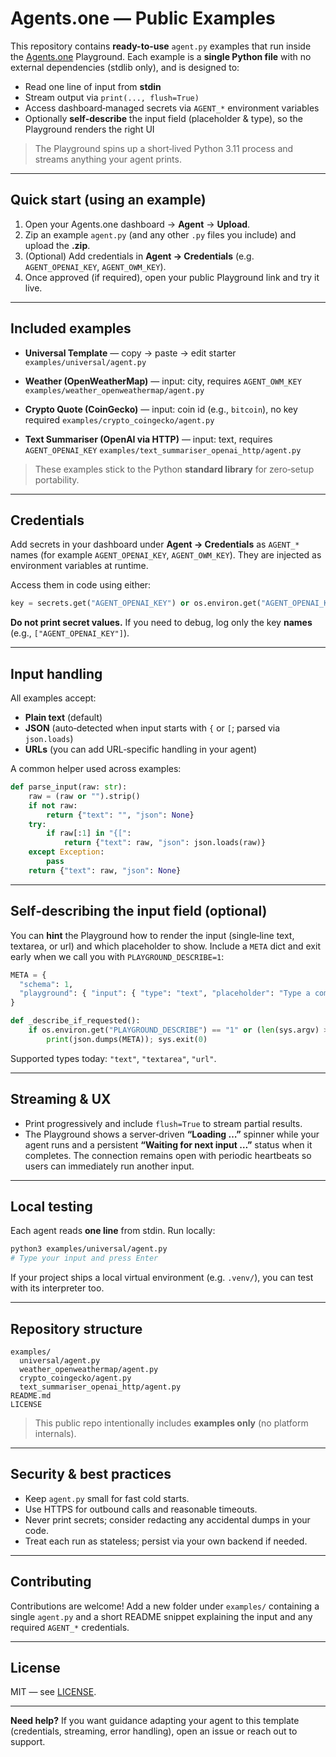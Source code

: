 # Agents.one — Public Examples

This repository contains **ready-to-use** `agent.py` examples that run inside the
[Agents.one](https://agents.one) Playground. Each example is a **single Python file** with no external
dependencies (stdlib only), and is designed to:

* Read one line of input from **stdin**
* Stream output via `print(..., flush=True)`
* Access dashboard‑managed secrets via `AGENT_*` environment variables
* Optionally **self‑describe** the input field (placeholder & type), so the Playground renders the right UI

> The Playground spins up a short‑lived Python 3.11 process and streams anything your agent prints.

---

## Quick start (using an example)

1. Open your Agents.one dashboard → **Agent** → **Upload**.
2. Zip an example `agent.py` (and any other `.py` files you include) and upload the **.zip**.
3. (Optional) Add credentials in **Agent → Credentials** (e.g. `AGENT_OPENAI_KEY`, `AGENT_OWM_KEY`).
4. Once approved (if required), open your public Playground link and try it live.

---

## Included examples

* **Universal Template** — copy → paste → edit starter
  `examples/universal/agent.py`

* **Weather (OpenWeatherMap)** — input: city, requires `AGENT_OWM_KEY`
  `examples/weather_openweathermap/agent.py`

* **Crypto Quote (CoinGecko)** — input: coin id (e.g., `bitcoin`), no key required
  `examples/crypto_coingecko/agent.py`

* **Text Summariser (OpenAI via HTTP)** — input: text, requires `AGENT_OPENAI_KEY`
  `examples/text_summariser_openai_http/agent.py`

> These examples stick to the Python **standard library** for zero‑setup portability.

---

## Credentials

Add secrets in your dashboard under **Agent → Credentials** as `AGENT_*` names (for example
`AGENT_OPENAI_KEY`, `AGENT_OWM_KEY`). They are injected as environment variables at runtime.

Access them in code using either:

```python
key = secrets.get("AGENT_OPENAI_KEY") or os.environ.get("AGENT_OPENAI_KEY")
```

**Do not print secret values.** If you need to debug, log only the key **names** (e.g.,
`["AGENT_OPENAI_KEY"]`).

---

## Input handling

All examples accept:

* **Plain text** (default)
* **JSON** (auto‑detected when input starts with `{` or `[`; parsed via `json.loads`)
* **URLs** (you can add URL‑specific handling in your agent)

A common helper used across examples:

```python
def parse_input(raw: str):
    raw = (raw or "").strip()
    if not raw:
        return {"text": "", "json": None}
    try:
        if raw[:1] in "{[":
            return {"text": raw, "json": json.loads(raw)}
    except Exception:
        pass
    return {"text": raw, "json": None}
```

---

## Self‑describing the input field (optional)

You can **hint** the Playground how to render the input (single‑line text, textarea, or url) and which
placeholder to show. Include a `META` dict and exit early when we call you with `PLAYGROUND_DESCRIBE=1`:

```python
META = {
  "schema": 1,
  "playground": { "input": { "type": "text", "placeholder": "Type a command" } }
}

def _describe_if_requested():
    if os.environ.get("PLAYGROUND_DESCRIBE") == "1" or (len(sys.argv) > 1 and sys.argv[1] == "--describe"):
        print(json.dumps(META)); sys.exit(0)
```

Supported types today: `"text"`, `"textarea"`, `"url"`.

---

## Streaming & UX

* Print progressively and include `flush=True` to stream partial results.
* The Playground shows a server‑driven **“Loading …”** spinner while your agent runs and a
  persistent **“Waiting for next input …”** status when it completes. The connection remains open
  with periodic heartbeats so users can immediately run another input.

---

## Local testing

Each agent reads **one line** from stdin. Run locally:

```bash
python3 examples/universal/agent.py
# Type your input and press Enter
```

If your project ships a local virtual environment (e.g. `.venv/`), you can test with its interpreter too.

---

## Repository structure

```
examples/
  universal/agent.py
  weather_openweathermap/agent.py
  crypto_coingecko/agent.py
  text_summariser_openai_http/agent.py
README.md
LICENSE
```

> This public repo intentionally includes **examples only** (no platform internals).

---

## Security & best practices

* Keep `agent.py` small for fast cold starts.
* Use HTTPS for outbound calls and reasonable timeouts.
* Never print secrets; consider redacting any accidental dumps in your code.
* Treat each run as stateless; persist via your own backend if needed.

---

## Contributing

Contributions are welcome! Add a new folder under `examples/` containing a single `agent.py` and a short
README snippet explaining the input and any required `AGENT_*` credentials.

---

## License

MIT — see [LICENSE](LICENSE).

---

**Need help?** If you want guidance adapting your agent to this template (credentials, streaming, error
handling), open an issue or reach out to support.
